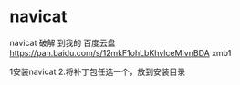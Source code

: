 # navicat
navicat 破解
到我的 百度云盘
https://pan.baidu.com/s/12mkF1ohLbKhvlceMIvnBDA
xmb1

1安装navicat
2.将补丁包任选一个，放到安装目录
